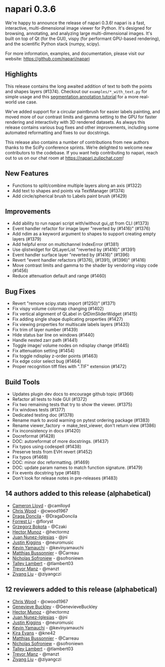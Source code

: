 # napari 0.3.6

We're happy to announce the release of napari 0.3.6!
napari is a fast, interactive, multi-dimensional image viewer for Python.
It's designed for browsing, annotating, and analyzing large multi-dimensional
images. It's built on top of Qt (for the GUI), vispy (for performant GPU-based
rendering), and the scientific Python stack (numpy, scipy).


For more information, examples, and documentation, please visit our website:
https://github.com/napari/napari

## Highlights
This release contains the long awaited addition of text to both the points and
shapes layers (#1374). Checkout our `examples/*_with_text.py` for simple usage
and this [segmentation annotation tutorial](https://napari.org/tutorials/applications/annotate_segmentation)
for a more real-world use case.

We've added support for a circular paintbrush for easier labels painting,
and moved more of our contrast limits and gamma setting to the GPU for faster
rendering and interactivity with 3D rendered datasets. As always this release
contains various bug fixes and other improvements, including some automated
reformatting and fixes to our docstrings.

This release also contains a number of contributions from new authors thanks
to the SciPy conference sprints. We’re delighted to welcome new contributors to
the codebase. If you want help contributing to napari, reach out to us on our chat
room at https://napari.zulipchat.com!


## New Features
- Functions to split/combine multiple layers along an axis (#1322)
- Add text to shapes and points via TextManager (#1374)
- Add circle/spherical brush to Labels paint brush (#1429)


## Improvements
- Add ability to run napari script with/without gui_qt from CLI (#1373)
- Event handler refactor for image layer  "reverted by (#1416)" (#1376)
- Add ndim as a keyword argument to shapes to support creating empty layers (#1379)
- Add helpful error on multichannel IndexError (#1381)
- Use qlistwidget for QtLayerList "reverted by (#1416)" (#1391)
- Event handler surface layer  "reverted by (#1416)" (#1396)
- Revert "event handler refactors (#1376), (#1391), (#1396)" (#1416)
- Move contrast limits and gamma to the shader by vendoring vispy code (#1456)
- Reduce attenuation default and range (#1460)


## Bug Fixes
- Revert "remove scipy.stats import (#1250)" (#1371)
- Fix vispy volume colormap changing (#1402)
- Fix vertical alignment of QLabel in QtDimSliderWidget (#1415)
- Fix adding single shape duplicating properties (#1427)
- Fix viewing properties for multiscale labels layers (#1433)
- Fix trim of layer number (#1439)
- Hide status bar line on windows (#1440)
- Handle nested zarr path (#1441)
- Toggle image/ volume nodes on ndisplay change (#1445)
- Fix attenuation setting (#1454)
- Fix toggle ndisplay z-order points (#1463)
- Fix edge color select bug (#1464)
- Proper recognition tiff files with ".TIF" extension (#1472)


## Build Tools
- Updates plugin dev docs to encourage github topic (#1366)
- Refactor all tests to hide GUI (#1372)
- Fix two remaining tests that try to show the viewer. (#1375)
- Fix windows tests (#1377)
- Dedicated testing doc (#1378)
- Rename mark to avoid warning on pytest ordering package (#1383)
- Rename viewer_factory -> make_test_viewer, don't return view (#1386)
- Fix inconsistency in docs (#1420)
- Docreformat (#1428)
- DOC: autoreformat of more docstrings. (#1437)
- Fix typos using codespell (#1438)
- Preserve tests from EVH revert (#1452)
- Fix typos (#1468)
- DOC: minor doc reformatting. (#1469)
- DOC: update param names to match function signature. (#1479)
- Fix events docstring type (#1481)
- Don't look for release notes in pre-releases (#1483)


## 14 authors added to this release (alphabetical)

- [Cameron Lloyd](https://github.com/napari/napari/commits?author=camlloyd) - @camlloyd
- [Chris Wood](https://github.com/napari/napari/commits?author=cwood1967) - @cwood1967
- [Draga Doncila](https://github.com/napari/napari/commits?author=DragaDoncila) - @DragaDoncila
- [Forrest Li](https://github.com/napari/napari/commits?author=floryst) - @floryst
- [Grzegorz Bokota](https://github.com/napari/napari/commits?author=Czaki) - @Czaki
- [Hector Munoz](https://github.com/napari/napari/commits?author=hectormz) - @hectormz
- [Juan Nunez-Iglesias](https://github.com/napari/napari/commits?author=jni) - @jni
- [Justin Kiggins](https://github.com/napari/napari/commits?author=neuromusic) - @neuromusic
- [Kevin Yamauchi](https://github.com/napari/napari/commits?author=kevinyamauchi) - @kevinyamauchi
- [Matthias Bussonnier](https://github.com/napari/napari/commits?author=Carreau) - @Carreau
- [Nicholas Sofroniew](https://github.com/napari/napari/commits?author=sofroniewn) - @sofroniewn
- [Talley Lambert](https://github.com/napari/napari/commits?author=tlambert03) - @tlambert03
- [Trevor Manz](https://github.com/napari/napari/commits?author=manzt) - @manzt
- [Ziyang Liu](https://github.com/napari/napari/commits?author=ziyangczi) - @ziyangczi


## 12 reviewers added to this release (alphabetical)

- [Chris Wood](https://github.com/napari/napari/commits?author=cwood1967) - @cwood1967
- [Genevieve Buckley](https://github.com/napari/napari/commits?author=GenevieveBuckley) - @GenevieveBuckley
- [Hector Munoz](https://github.com/napari/napari/commits?author=hectormz) - @hectormz
- [Juan Nunez-Iglesias](https://github.com/napari/napari/commits?author=jni) - @jni
- [Justin Kiggins](https://github.com/napari/napari/commits?author=neuromusic) - @neuromusic
- [Kevin Yamauchi](https://github.com/napari/napari/commits?author=kevinyamauchi) - @kevinyamauchi
- [Kira Evans](https://github.com/napari/napari/commits?author=kne42) - @kne42
- [Matthias Bussonnier](https://github.com/napari/napari/commits?author=Carreau) - @Carreau
- [Nicholas Sofroniew](https://github.com/napari/napari/commits?author=sofroniewn) - @sofroniewn
- [Talley Lambert](https://github.com/napari/napari/commits?author=tlambert03) - @tlambert03
- [Trevor Manz](https://github.com/napari/napari/commits?author=manzt) - @manzt
- [Ziyang Liu](https://github.com/napari/napari/commits?author=ziyangczi) - @ziyangczi
